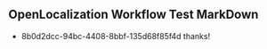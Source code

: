 ## OpenLocalization Workflow Test MarkDown
* 8b0d2dcc-94bc-4408-8bbf-135d68f85f4d thanks!

<!--HONumber=Aug16_HO1-->


